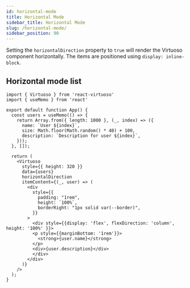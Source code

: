 ```yaml
---
id: horizontal-mode
title: Horizontal Mode
sidebar_title: Horizontal Mode
slug: /horizontal-mode/
sidebar_position: 90
---
```



Setting the `horizontalDirection` property to `true` will render the Virtuoso component horizontally. The items are positioned using `display: inline-block`.


## Horizontal mode list

```tsx live
import { Virtuoso } from 'react-virtuoso'
import { useMemo } from 'react'

export default function App() {
  const users = useMemo(() => {
    return Array.from({ length: 1000 }, (_, index) => ({
      name: `User ${index}`,
      size: Math.floor(Math.random() * 40) + 100,
      description: `Description for user ${index}`,
    }));
  }, []);

  return (
    <Virtuoso
      style={{ height: 320 }}
      data={users}
      horizontalDirection
      itemContent={(_, user) => (
        <div
          style={{
            padding: "1rem",
            height: `100%`,
            borderRight: "1px solid var(--border)",
          }}
        >
          <div style={{display: 'flex', flexDirection: 'column', height: '100%' }}>
          <p style={{marginBottom: '1rem'}}>
            <strong>{user.name}</strong>
          </p>
          <div>{user.description}</div>
          </div>
        </div>
      )}
    />
  );
}
```
